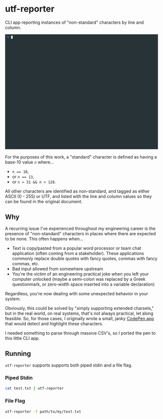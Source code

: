 # utf-reporter

CLI app reporting instances of "non-standard" characters by line and column.

![screenshot](media/screenshot.gif)

For the purposes of this work, a "standard" character is defined as having a base-10 value `n` where...

- `n == 10`,
- or `n == 13`, 
- or `n > 31 && n < 128`.

All other characters are identified as non-standard, and tagged as either ASCII (0 - 255) or UTF, and listed with the line and column values so they can be found in the original document.

## Why

A recurring issue I've experienced throughout my engineering career is the presence of "non-standard" characters in places where there are expected to be none. This often happens when...

- Text is copy/pasted from a popular word processor or team chat application (often coming from a stakeholder). These applications commonly replace double quotes with fancy quotes, commas with fancy commas, etc.
- Bad input allowed from somewhere upstream
- You're the victim of an engineering practical joke when you left your computer unlocked (maybe a semi-colon was replaced by a Greek questionmark, or zero-width space inserted into a variable declaration)

Regardless, you're now dealing with some unexpected behavior in your system.

Obviously, this could be solved by "simply supporting extended charsets," but in the real world, on real systems, that's not always practical, let along feasible. So, for those cases, I originally wrote a small, janky [CodePen app](https://codepen.io/storskegg/pen/geEEPE?editors=0010) that would detect and highlight these characters.

I needed something to parse through massive CSV's, so I ported the pen to this little CLI app.

## Running

`utf-reporter` supports supports both piped stdin and a file flag.

### Piped Stdin

```bash
cat test.txt | utf-reporter
```

### File Flag

```bash
utf-reporter -f path/to/my/test.txt
```
